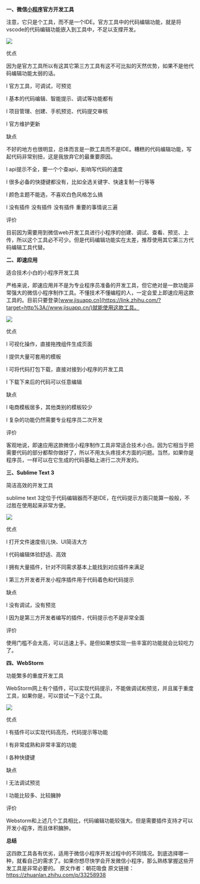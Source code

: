 **一、微信[小程序](https://link.zhihu.com/?target=http%3A//bbs.zhichiwangluo.com/)官方开发工具**

注意，它只是个工具，而不是一个IDE。官方工具中的代码编辑功能，就是将vscode的代码编辑功能嵌入到工具中，不足以支撑开发。

![](https://upload-images.jianshu.io/upload_images/19956127-688cf6358b77a9ae.jpg?imageMogr2/auto-orient/strip%7CimageView2/2/w/1240)

优点

因为是官方工具所以有这其它第三方工具有这不可比拟的天然优势，如果不是他代码编辑功能太弱的话。

l 官方工具，可调试，可预览

l 基本的代码编辑、智能提示、调试等功能都有

l 项目管理、创建、手机预览、代码提交审核

l 官方维护更新

缺点

不好的地方也很明显，总体而言是一款工具而不是IDE。糟糕的代码编辑功能，写起代码非常别扭，这是我放弃它的最重要原因。

l api提示不全，要一个个查api，影响写代码的速度

l 很多必备的快捷键都没有，比如全选关键字、快速复制一行等等

l 颜色主题不能选，不喜欢白色风格怎么搞

l 没有插件 没有插件 没有插件 重要的事情说三遍

评价

目前因为需要用到微信web开发工具进行小程序的创建、调试、查看、预览、上传，所以这个工具必不可少。但是代码编辑功能实在太差，推荐使用其它第三方代码编辑工具代替。

**二、即速应用**

适合技术小白的小程序开发工具

严格来说，即速应用并不是为专业程序员准备的开发工具，但它绝对是一款功能非常强大的微信小程序制作工具。不懂技术不懂编程的人，一定会爱上即速应用这款工具的。目前只要登录[www.jisuapp.cn](https://link.zhihu.com/?target=http%3A//www.jisuapp.cn/)就能使用这款工具。

![](https://upload-images.jianshu.io/upload_images/19956127-1152fc31c316ade9.jpg?imageMogr2/auto-orient/strip%7CimageView2/2/w/1240)

优点

l 可视化操作，直接拖拽组件生成页面

l 提供大量可套用的模板

l 可将代码打包下载，直接对接到小程序的开发工具

l 下载下来后的代码可以任意编辑

缺点

l 电商模板居多，其他类别的模板较少

l 复杂的功能仍然需要专业程序员二次开发

评价

客观地说，即速应用这款微信小程序制作工具非常适合技术小白。因为它相当于把需要代码的部分都帮你做好了，所以不用太头疼技术方面的问题。当然，如果你是程序员，一样可以在它生成的代码基础上进行二次开发的。

**三、Sublime Text 3**

简洁高效的开发工具

sublime text 3定位于代码编辑器而不是IDE，在代码提示方面只能算一般般，不过胜在使用起来非常方便。

![](https://upload-images.jianshu.io/upload_images/19956127-ecb5bf0c0db845cc.jpg?imageMogr2/auto-orient/strip%7CimageView2/2/w/1240)

优点

l 打开文件速度倍儿快、UI简洁大方

l 代码编辑体验舒适、高效

l 拥有大量插件，针对不同需求基本上能找到对应插件来满足

l 第三方开发者开发小程序插件用于代码着色和代码提示

缺点

l 没有调试，没有预览

l 因为是第三方开发者编写的插件，代码提示也不是非常全面

评价

使用门槛不会太高，可以迅速上手。是但如果想实现一些丰富的功能就会比较吃力了。

**四、WebStorm**

功能繁多的重度开发工具

WebStorm网上有个插件，可以实现代码提示，不能做调试和预览，并且属于重度工具，如果你是，可以尝试一下这个工具。

![](https://upload-images.jianshu.io/upload_images/19956127-6230fde8b6add046.jpg?imageMogr2/auto-orient/strip%7CimageView2/2/w/1240)

优点

l 有插件可以实现代码高亮，代码提示等功能

l 有非常成熟和非常丰富的功能

l 各种快捷键

缺点

l 无法调试预览

l 功能比较多、比较臃肿

评价

Webstorm和上述几个工具相比，代码编辑功能较强大。但是需要插件支持才可以开发小程序，而且体积臃肿。

**总结**

这四款工具各有优劣，适用于微信小程序开发过程中的不同情况。到底选择哪一种，就看自己的需求了。如果你想尽快学会开发微信小程序，那么熟练掌握这些开发工具是非常必要的。
原文作者：朝花吸食
原文链接：https://zhuanlan.zhihu.com/p/33258938
